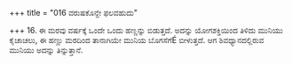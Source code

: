+++
title = "016 ವರುಷಕೊನ್ದೇ ಫಲವಹುದು"

+++
16.  ಈ ಮರವು ವರ್ಷಕ್ಕೆ ಒಂದೇ ಒಂದು  ಹಣ್ಣನ್ನು ಬಿಡುತ್ತದೆ. ಅದನ್ನು ಯೋಗಶಕ್ತಿಯಿಂದ ತಿಳಿದು ಮುನಿಯು ಕೈಚಾಚಲು, ಈ ಹಣ್ಣು ಮರದಿಂದ ತಾನಾಗಿಯೇ  ಮುನಿಯ ಬೊಗಸೆಗೆÉ ಬೀಳುತ್ತದೆ. ಆಗ ಶಿವಧ್ಯಾನದಲ್ಲಿರುವ ಮುನಿಯು ಅದನ್ನು ತಿನ್ನುತ್ತಾನೆ.
